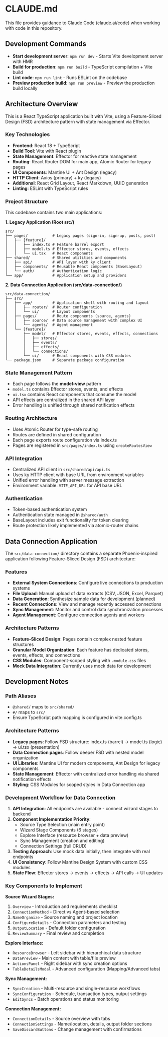 # CLAUDE.md

This file provides guidance to Claude Code (claude.ai/code) when working with code in this repository.

## Development Commands

- **Start development server**: `npm run dev` - Starts Vite development server with HMR
- **Build for production**: `npm run build` - TypeScript compilation + Vite build
- **Lint code**: `npm run lint` - Runs ESLint on the codebase
- **Preview production build**: `npm run preview` - Preview the production build locally

## Architecture Overview

This is a React TypeScript application built with Vite, using a Feature-Sliced Design (FSD) architecture pattern with state management via Effector.

### Key Technologies
- **Frontend**: React 18 + TypeScript
- **Build Tool**: Vite with React plugin
- **State Management**: Effector for reactive state management
- **Routing**: React Router DOM for main app, Atomic Router for legacy pages
- **UI Components**: Mantine UI + Ant Design (legacy)
- **HTTP Client**: Axios (primary) + ky (legacy)
- **Additional**: React Grid Layout, React Markdown, UUID generation
- **Linting**: ESLint with TypeScript rules

### Project Structure

This codebase contains two main applications:

**1. Legacy Application (Root src/)**
```
src/
├── pages/           # Legacy pages (sign-in, sign-up, posts, post)
│   ├── [feature]/
│   │   ├── index.ts # Feature barrel export
│   │   ├── model.ts # Effector stores, events, effects
│   │   └── ui.tsx   # React components
├── shared/          # Shared utilities and components
│   ├── api/         # API layer with ky client
│   ├── components/  # Reusable React components (BaseLayout)
│   └── auth/        # Authentication logic
└── app/             # Application setup and providers
```

**2. Data Connection Application (src/data-connection/)**
```
src/data-connection/
├── src/
│   ├── app/         # Application shell with routing and layout
│   │   ├── router/  # Router configuration
│   │   └── ui/      # Layout components
│   ├── pages/       # Route components (source, agents)
│   │   ├── source/  # Data source management with complex UI
│   │   └── agents/  # Agent management
│   └── [feature]/
│       ├── model/   # Effector stores, events, effects, connections
│       │   ├── stores/
│       │   ├── events/
│       │   ├── effects/
│       │   └── connections/
│       └── ui/      # React components with CSS modules
└── package.json     # Separate package configuration
```

### State Management Pattern
- Each page follows the **model-view** pattern
- `model.ts` contains Effector stores, events, and effects
- `ui.tsx` contains React components that consume the model
- API effects are centralized in the shared API layer
- Error handling is unified through shared notification effects

### Routing Architecture
- Uses Atomic Router for type-safe routing
- Routes are defined in shared configuration
- Each page exports route configuration via index.ts
- Pages are registered in `src/pages/index.ts` using `createRoutesView`

### API Integration
- Centralized API client in `src/shared/api/api.ts`
- Uses ky HTTP client with base URL from environment variables
- Unified error handling with server message extraction
- Environment variable: `VITE_API_URL` for API base URL

### Authentication
- Token-based authentication system
- Authentication state managed in `@shared/auth`
- BaseLayout includes exit functionality for token clearing
- Route protection likely implemented via atomic-router chains

## Data Connection Application

The `src/data-connection/` directory contains a separate Phoenix-inspired application following Feature-Sliced Design (FSD) architecture:

### Features
- **External System Connections**: Configure live connections to production systems
- **File Upload**: Manual upload of data extracts (CSV, JSON, Excel, Parquet)
- **Data Generation**: Synthesize sample data for development (planned)
- **Recent Connections**: View and manage recently accessed connections
- **Sync Management**: Monitor and control data synchronization processes
- **Agent Management**: Configure connection agents and workers

### Architecture Patterns
- **Feature-Sliced Design**: Pages contain complex nested feature structures
- **Granular Model Organization**: Each feature has dedicated stores, events, effects, and connections
- **CSS Modules**: Component-scoped styling with `.module.css` files
- **Mock Data Integration**: Currently uses mock data for development

## Development Notes

### Path Aliases
- `@shared/` maps to `src/shared/`
- `#/` maps to `src/`
- Ensure TypeScript path mapping is configured in vite.config.ts

### Architecture Patterns
- **Legacy pages**: Follow FSD structure: index.ts (barrel) → model.ts (logic) → ui.tsx (presentation)
- **Data Connection pages**: Follow deeper FSD with nested model organization
- **UI Libraries**: Mantine UI for modern components, Ant Design for legacy components
- **State Management**: Effector with centralized error handling via shared notification effects
- **Styling**: CSS Modules for scoped styles in Data Connection app

### Development Workflow for Data Connection

1. **API Integration**: All endpoints are available - connect wizard stages to backend
2. **Component Implementation Priority**:
   - Source Type Selection (main entry point)
   - Wizard Stage Components (6 stages)
   - Explore Interface (resource browser + data preview)
   - Sync Management (creation and editing)
   - Connection Settings (full CRUD)
3. **Testing Approach**: Use mock data initially, then integrate with real endpoints
4. **UI Consistency**: Follow Mantine Design System with custom CSS modules
5. **State Flow**: Effector stores → events → effects → API calls → UI updates

### Key Components to Implement

**Source Wizard Stages:**
1. `Overview` - Introduction and requirements checklist
2. `ConnectionMethod` - Direct vs Agent-based selection
3. `NameOrganize` - Source naming and project location
4. `ConfigureDetails` - Connection parameters and testing
5. `OutputLocation` - Default folder configuration
6. `ReviewSummary` - Final review and completion

**Explore Interface:**
- `ResourceBrowser` - Left sidebar with hierarchical data structure
- `DataPreview` - Main content with table/file preview
- `ActionsPanel` - Right sidebar with sync creation options
- `TableDetailsModal` - Advanced configuration (Mapping/Advanced tabs)

**Sync Management:**
- `SyncCreation` - Multi-resource and single-resource workflows
- `SyncConfiguration` - Schedule, transaction types, output settings
- `EditSyncs` - Batch operations and status monitoring

**Connection Management:**
- `ConnectionDetails` - Source overview with tabs
- `ConnectionSettings` - Name/location, details, output folder sections
- `SaveDiscardButtons` - Change management with confirmations